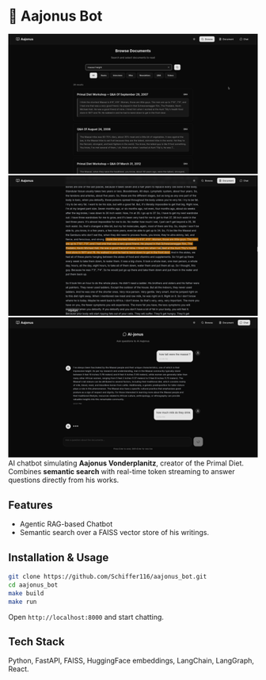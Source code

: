 # 🥩 Aajonus Bot

![browse page](browse.png "searching articles")
![document page](document.png "reading document")
![chat page](chat.png "chatting")
AI chatbot simulating **Aajonus Vonderplanitz**, creator of the Primal Diet. Combines **semantic search** with real-time token streaming to answer questions directly from his works.

## Features

* Agentic RAG-based Chatbot
* Semantic search over a FAISS vector store of his writings.

## Installation & Usage

```bash
git clone https://github.com/Schiffer116/aajonus_bot.git
cd aajonus_bot
make build
make run
```

Open `http://localhost:8000` and start chatting.

## Tech Stack

Python, FastAPI, FAISS, HuggingFace embeddings, LangChain, LangGraph, React.
